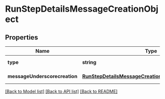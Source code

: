 # RunStepDetailsMessageCreationObject

## Properties
Name | Type | Description | Notes
------------ | ------------- | ------------- | -------------
**type** | **string** |  | [default to null]
**messageUnderscorecreation** | [**RunStepDetailsMessageCreationObjectMessageCreation**](RunStepDetailsMessageCreationObjectMessageCreation.md) |  | [default to null]

[[Back to Model list]](../README.md#documentation-for-models) [[Back to API list]](../README.md#documentation-for-api-endpoints) [[Back to README]](../README.md)


